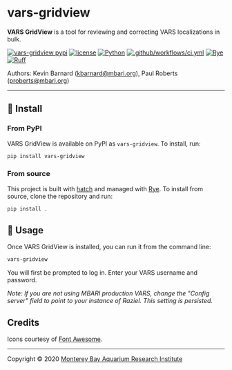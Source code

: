 # vars-gridview

**VARS GridView** is a tool for reviewing and correcting VARS localizations in bulk.

[![vars-gridview pypi](https://img.shields.io/pypi/v/vars-gridview.svg)](https://pypi.python.org/pypi/vars-gridview)
[![license](https://img.shields.io/badge/license-MIT-blue.svg)](https://opensource.org/licenses/MIT)
[![Python](https://img.shields.io/badge/language-Python-blue.svg)](https://www.python.org/downloads/)
[![.github/workflows/ci.yml](https://github.com/mbari-org/vars-gridview/actions/workflows/ci.yml/badge.svg)](https://github.com/mbari-org/vars-gridview/actions/workflows/ci.yml)
[![Rye](https://img.shields.io/endpoint?url=https://raw.githubusercontent.com/astral-sh/rye/main/artwork/badge.json)](https://rye.astral.sh)
[![Ruff](https://img.shields.io/endpoint?url=https://raw.githubusercontent.com/astral-sh/ruff/main/assets/badge/v2.json)](https://docs.astral.sh/ruff/)

Authors: Kevin Barnard ([kbarnard@mbari.org](mailto:kbarnard@mbari.org)), Paul Roberts ([proberts@mbari.org](mailto:proberts@mbari.org))

---

## :hammer: Install

### From PyPI

VARS GridView is available on PyPI as `vars-gridview`. To install, run:

```bash
pip install vars-gridview
```

### From source

This project is built with [hatch](https://hatch.pypa.io/) and managed with [Rye](https://rye.astral.sh/). To install from source, clone the repository and run:

```bash
pip install .
```

## :rocket: Usage

Once VARS GridView is installed, you can run it from the command line:

```bash
vars-gridview
```

You will first be prompted to log in. Enter your VARS username and password. 

*Note: If you are not using MBARI production VARS, change the "Config server" field to point to your instance of Raziel. This setting is persisted.*

## Credits

Icons courtesy of [Font Awesome](https://fontawesome.com/).

---

Copyright &copy; 2020 [Monterey Bay Aquarium Research Institute](https://www.mbari.org)
